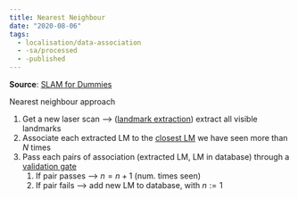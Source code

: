 ```yaml
---
title: Nearest Neighbour
date: "2020-08-06"
tags:
  - localisation/data-association
  - -sa/processed
  - -published
---
```


**Source**: [SLAM for Dummies](bibliography/riisgaard-slam-for-dummies.md)

Nearest neighbour approach

1.  Get a new laser scan --> ([landmark extraction](SLAM/landmark-extraction.md)) extract all visible landmarks
2.  Associate each extracted LM to the [closest LM](SLAM/distance-between-landmarks.md) we have seen more than $N$ times
3.  Pass each pairs of association (extracted LM, LM in database) through a [validation gate](SLAM/validation-gate.md)
    1.  If pair passes --> $n = n + 1$ (num. times seen)
    2.  If pair fails --> add new LM to database, with $n := 1$

